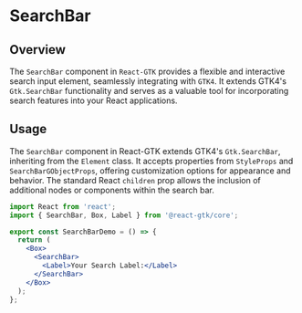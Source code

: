 # SearchBar

## Overview

The `SearchBar` component in `React-GTK` provides a flexible and interactive search input element, seamlessly integrating with `GTK4`. It extends GTK4's `Gtk.SearchBar` functionality and serves as a valuable tool for incorporating search features into your React applications.

## Usage

The `SearchBar` component in React-GTK extends GTK4's `Gtk.SearchBar`, inheriting from the `Element` class. It accepts properties from `StyleProps` and `SearchBarGObjectProps`, offering customization options for appearance and behavior. The standard React `children` prop allows the inclusion of additional nodes or components within the search bar.

```jsx
import React from 'react';
import { SearchBar, Box, Label } from '@react-gtk/core';

export const SearchBarDemo = () => {
  return (
    <Box>
      <SearchBar>
        <Label>Your Search Label:</Label>
      </SearchBar>
    </Box>
  );
};
```
